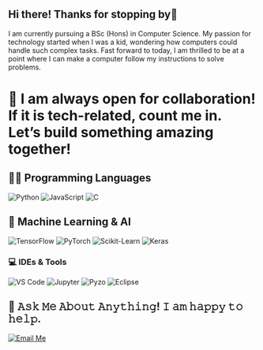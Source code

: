 ## Hi there! Thanks for stopping by👋

I am currently pursuing a BSc (Hons) in Computer Science. My passion for technology started when I was a kid, wondering how computers could handle such complex tasks. Fast forward to today, I am thrilled to be at a point where I can make a computer follow my instructions to solve problems.


# 🚀 I am always open for collaboration! If it is tech-related, count me in. Let’s build something amazing together!



## 👨‍💻 Programming Languages
![Python](https://img.shields.io/badge/Python-3776AB?style=for-the-badge&logo=python&logoColor=white)
![JavaScript](https://img.shields.io/badge/JavaScript-F7DF1E?style=for-the-badge&logo=javascript&logoColor=black)
![C](https://img.shields.io/badge/C-00599C?style=for-the-badge&logo=c&logoColor=white)

## 🧠 Machine Learning & AI
![TensorFlow](https://img.shields.io/badge/TensorFlow-FF6F00?style=for-the-badge&logo=tensorflow&logoColor=white)
![PyTorch](https://img.shields.io/badge/PyTorch-EE4C2C?style=for-the-badge&logo=pytorch&logoColor=white)
![Scikit-Learn](https://img.shields.io/badge/Scikit--Learn-F7931E?style=for-the-badge&logo=scikit-learn&logoColor=white)
![Keras](https://img.shields.io/badge/Keras-D00000?style=for-the-badge&logo=keras&logoColor=white)

### 💻 IDEs & Tools
![VS Code](https://img.shields.io/badge/VS%20Code-007ACC?style=for-the-badge&logo=visual-studio-code&logoColor=white)
![Jupyter](https://img.shields.io/badge/Jupyter-F37626?style=for-the-badge&logo=jupyter&logoColor=white)
![Pyzo](https://img.shields.io/badge/Pyzo-0E6E60?style=for-the-badge&logo=python&logoColor=white)
![Eclipse](https://img.shields.io/badge/Eclipse-2C2255?style=for-the-badge&logo=eclipse&logoColor=white)

## 💬 𝙰𝚜𝚔 𝙼𝚎 𝙰𝚋𝚘𝚞𝚝 𝙰𝚗𝚢𝚝𝚑𝚒𝚗𝚐! 𝙸 𝚊𝚖 𝚑𝚊𝚙𝚙𝚢 𝚝𝚘 𝚑𝚎𝚕𝚙.

[![Email Me](https://img.shields.io/badge/Email-Me-red?style=for-the-badge&logo=gmail&logoColor=white)](mailto:singh.ss202@gmail.com)
